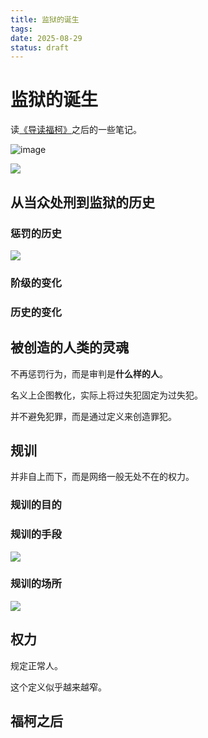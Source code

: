 ```yaml
---
title: 监狱的诞生
tags:
date: 2025-08-29
status: draft
---
```


# 监狱的诞生

读[《导读福柯》](/wiki/read/excerpt/prison)之后的一些笔记。

![image](https://asset.877675.xyz/s35120012.webp)

![](https://asset.877675.xyz/202509121815184.webp)

## 从当众处刑到监狱的历史

### 惩罚的历史

![](https://asset.877675.xyz/202509121816913.webp)

### 阶级的变化

### 历史的变化

## 被创造的人类的灵魂

不再惩罚行为，而是审判是**什么样的人**。

名义上企图教化，实际上将过失犯固定为过失犯。

并不避免犯罪，而是通过定义来创造罪犯。

## 规训

并非自上而下，而是网络一般无处不在的权力。

### 规训的目的

### 规训的手段

![](https://asset.877675.xyz/202509121816253.webp)

### 规训的场所

![](https://asset.877675.xyz/202509121815912.webp)

## 权力

规定正常人。

这个定义似乎越来越窄。

## 福柯之后
